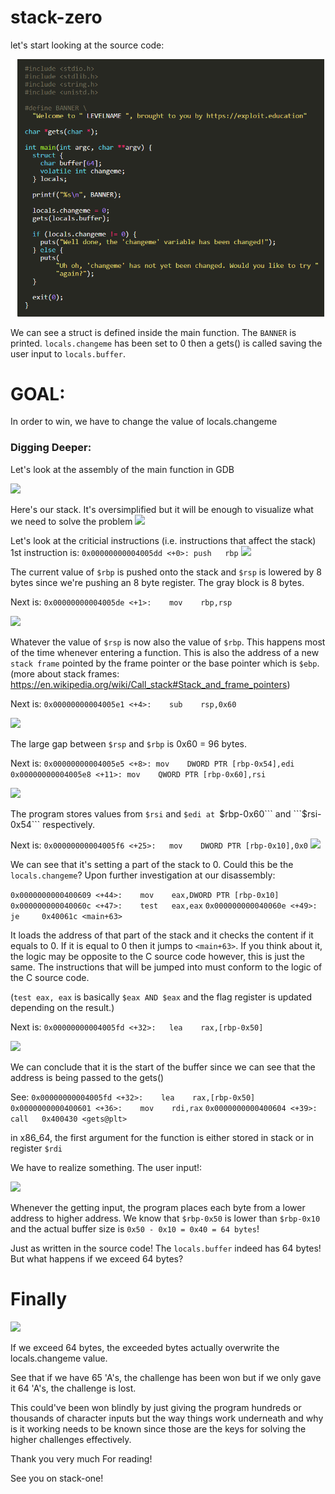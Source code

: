 # stack-zero

let's start looking at the source code:

![](https://raw.githubusercontent.com/Altelus1/Phoenix_Writeup/master/stack-zero/images/1.png)

We can see a struct is defined inside the main function.
The ```BANNER``` is printed.
```locals.changeme``` has been set to 0 then a gets() is called saving the
user input to ```locals.buffer```.

# GOAL:
In order to win, we have to change the value of locals.changeme

### Digging Deeper:

Let's look at the assembly of the main function in GDB

![](https://raw.githubusercontent.com/Altelus1/Phoenix_Writeup/master/stack-zero/images/2.png)

Here's our stack. It's oversimplified but it will be enough
to visualize what we need to solve the problem
![](https://raw.githubusercontent.com/Altelus1/Phoenix_Writeup/master/stack-zero/images/3.png)

Let's look at the criticial instructions (i.e. instructions that affect the stack)
1st instruction is: ```0x00000000004005dd <+0>:	push   rbp```
![](https://raw.githubusercontent.com/Altelus1/Phoenix_Writeup/master/stack-zero/images/4.png)

The current value of ```$rbp``` is pushed onto the stack and ```$rsp``` is 
lowered by 8 bytes since we're pushing an 8 byte register. The gray block
is 8 bytes.

Next is: ```0x00000000004005de <+1>:	mov    rbp,rsp```

![](https://raw.githubusercontent.com/Altelus1/Phoenix_Writeup/master/stack-zero/images/5.png)

Whatever the value of ```$rsp``` is now also the value of ```$rbp```.
This happens most of the time whenever entering a function. This
is also the address of a new ```stack frame``` pointed by the
frame pointer or the base pointer which is ```$ebp```.
(more about stack frames: https://en.wikipedia.org/wiki/Call_stack#Stack_and_frame_pointers)

Next is: ```0x00000000004005e1 <+4>:	sub    rsp,0x60```

![](https://raw.githubusercontent.com/Altelus1/Phoenix_Writeup/master/stack-zero/images/5_5.png)

The large gap between ```$rsp``` and ```$rbp``` is 0x60 = 96 bytes.

Next is: 
```0x00000000004005e5 <+8>:	mov    DWORD PTR [rbp-0x54],edi```
```0x00000000004005e8 <+11>: mov    QWORD PTR [rbp-0x60],rsi```


![](https://raw.githubusercontent.com/Altelus1/Phoenix_Writeup/master/stack-zero/images/7.png)

The program stores values from ```$rsi``` and ```$edi at ```$rbp-0x60```
and ```$rsi-0x54``` respectively.

Next is: ```0x00000000004005f6 <+25>:	mov    DWORD PTR [rbp-0x10],0x0```
![](https://raw.githubusercontent.com/Altelus1/Phoenix_Writeup/master/stack-zero/images/7_5.png)

We can see that it's setting a part of the stack to 0.
Could this be the ```locals.changeme```?
Upon further investigation at our disassembly:

```0x0000000000400609 <+44>:	mov    eax,DWORD PTR [rbp-0x10]```
```0x000000000040060c <+47>:	test   eax,eax```
```0x000000000040060e <+49>:	je     0x40061c <main+63>```

It loads the address of that part of the stack and it checks the content
if it equals to 0. If it is equal to 0 then it jumps to 
```<main+63>```. If you think about it, the logic may
be opposite to the C source code however, this is
just the same. The instructions that will be jumped
into must conform to the logic of the C source code.

(```test eax, eax``` is basically ```$eax AND $eax```
and the flag register is updated depending on the result.)

Next is: ```0x00000000004005fd <+32>:	lea    rax,[rbp-0x50]```

![](https://raw.githubusercontent.com/Altelus1/Phoenix_Writeup/master/stack-zero/images/8.png)

We can conclude that it is the start of the buffer since we can
see that the address is being passed to the gets()

See:
```0x00000000004005fd <+32>:	lea    rax,[rbp-0x50]```
```0x0000000000400601 <+36>:	mov    rdi,rax```
```0x0000000000400604 <+39>:	call   0x400430 <gets@plt>```

in x86_64, the first argument for the function is either stored
in stack or in register ```$rdi```

We have to realize something. The user input!:

![](https://raw.githubusercontent.com/Altelus1/Phoenix_Writeup/master/stack-zero/images/9.png)

Whenever the getting input, the program places each byte from
a lower address to higher address. We know that ```$rbp-0x50```
is lower than ```$rbp-0x10``` and the actual buffer size is
```0x50 - 0x10 = 0x40 = 64 bytes```!

Just as written in the source code! The ```locals.buffer```
indeed has 64 bytes! But what happens if we exceed 64 bytes?

# Finally

![](https://raw.githubusercontent.com/Altelus1/Phoenix_Writeup/master/stack-zero/images/10.png)

If we exceed 64 bytes, the exceeded bytes actually overwrite the locals.changeme value.

See that if we have 65 'A's, the challenge has been won 
but if we only gave it 64 'A's, the challenge is lost.

This could've been won blindly by just giving the program
hundreds or thousands of character inputs but the way things
work underneath and why is it working needs to be known
since those are the keys for solving the higher challenges
effectively. 

Thank you very much For reading!

See you on stack-one!



